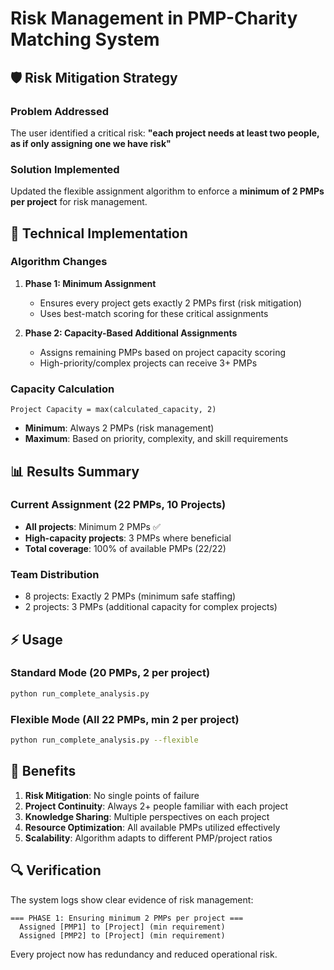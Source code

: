 # Risk Management in PMP-Charity Matching System

## 🛡️ Risk Mitigation Strategy

### Problem Addressed
The user identified a critical risk: **"each project needs at least two people, as if only assigning one we have risk"**

### Solution Implemented
Updated the flexible assignment algorithm to enforce a **minimum of 2 PMPs per project** for risk management.

## 🔧 Technical Implementation

### Algorithm Changes
1. **Phase 1: Minimum Assignment**
   - Ensures every project gets exactly 2 PMPs first (risk mitigation)
   - Uses best-match scoring for these critical assignments

2. **Phase 2: Capacity-Based Additional Assignments**
   - Assigns remaining PMPs based on project capacity scoring
   - High-priority/complex projects can receive 3+ PMPs

### Capacity Calculation
```
Project Capacity = max(calculated_capacity, 2)
```
- **Minimum**: Always 2 PMPs (risk management)
- **Maximum**: Based on priority, complexity, and skill requirements

## 📊 Results Summary

### Current Assignment (22 PMPs, 10 Projects)
- **All projects**: Minimum 2 PMPs ✅
- **High-capacity projects**: 3 PMPs where beneficial
- **Total coverage**: 100% of available PMPs (22/22)

### Team Distribution
- 8 projects: Exactly 2 PMPs (minimum safe staffing)
- 2 projects: 3 PMPs (additional capacity for complex projects)

## ⚡ Usage

### Standard Mode (20 PMPs, 2 per project)
```bash
python run_complete_analysis.py
```

### Flexible Mode (All 22 PMPs, min 2 per project)
```bash
python run_complete_analysis.py --flexible
```

## 🎯 Benefits

1. **Risk Mitigation**: No single points of failure
2. **Project Continuity**: Always 2+ people familiar with each project
3. **Knowledge Sharing**: Multiple perspectives on each project
4. **Resource Optimization**: All available PMPs utilized effectively
5. **Scalability**: Algorithm adapts to different PMP/project ratios

## 🔍 Verification

The system logs show clear evidence of risk management:
```
=== PHASE 1: Ensuring minimum 2 PMPs per project ===
  Assigned [PMP1] to [Project] (min requirement)
  Assigned [PMP2] to [Project] (min requirement)
```

Every project now has redundancy and reduced operational risk.